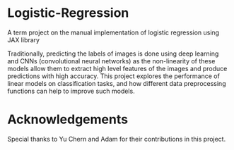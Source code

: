 # Logistic-Regression
A term project on the manual implementation of logistic regression using JAX library

Traditionally, predicting the labels of images is done using deep learning and CNNs (convolutional neural networks) as the non-linearity of these models allow them to extract high level features of the images and produce predictions with high accuracy. This project explores the performance of linear models on classification tasks, and how different data preprocessing functions can help to improve such models.

# Acknowledgements
Special thanks to Yu Chern and Adam for their contributions in this project.
